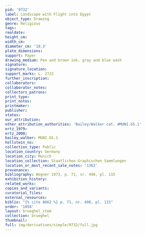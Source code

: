 ```yaml
---
pid: '9732'
label: Landscape with Flight into Egypt
object_type: Drawing
genre: Religious
tags: 
realdate: 
height_cm: 
width_cm: 
diameter_cm: '18.3'
plate_dimensions: 
support: Paper
drawing_medium: Pen and brown ink, gray and blue wash
signature: 
signature_location: 
support_marks: L. 2723
further_inscription: 
collaborators: 
collaborator_notes: 
collectors_patrons: 
print_type: 
print_notes: 
printmaker: 
publisher: 
states: 
our_attribution: 
other_attribution_authorities: 'Bailey/Walker cat. #MUNI.GS.1'
ertz_1979: 
ertz_2008: 
bailey_walker: MUNI.GS.1
hollstein_no: 
collection_type: Public
location_country: Germany
location_city: Munich
location_collection: Staatlichen Graphischen Sammlungen
location_or_most_recent_sale_notes: '1362'
provenance: 
bibliography: Wegner 1973, p. 71, nr. 498, pl. 115
exhibition_history: 
related_works: 
copies_and_variants: 
curatorial_files: 
external_resources: 
biblio: "{% cite 8662 %} p. 71, nr. 498, pl. 115"
order: '1058'
layout: brueghel_item
collection: brueghel
thumbnail: 
full: img/derivatives/simple/9732/full.jpg
---
```

